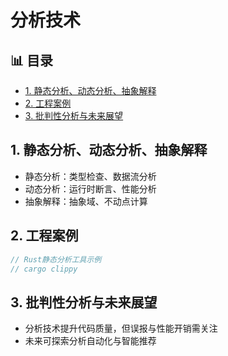 ﻿# 分析技术


## 📊 目录

- [1. 静态分析、动态分析、抽象解释](#1-静态分析动态分析抽象解释)
- [2. 工程案例](#2-工程案例)
- [3. 批判性分析与未来展望](#3-批判性分析与未来展望)


## 1. 静态分析、动态分析、抽象解释

- 静态分析：类型检查、数据流分析
- 动态分析：运行时断言、性能分析
- 抽象解释：抽象域、不动点计算

## 2. 工程案例

```rust
// Rust静态分析工具示例
// cargo clippy
```

## 3. 批判性分析与未来展望

- 分析技术提升代码质量，但误报与性能开销需关注
- 未来可探索分析自动化与智能推荐
